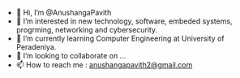 - 👋 Hi, I’m @AnushangaPavith
- 👀 I’m interested in new technology, software, embeded systems, progrming, networking and cybersecurity.
- 🌱 I’m currently learning Computer Engineering at University of Peradeniya.
- 💞️ I’m looking to collaborate on ...
- 📫 How to reach me : anushangapavith2@gmail.com

<!---
AnushangaPavith/AnushangaPavith is a ✨ special ✨ repository because its `README.md` (this file) appears on your GitHub profile.
You can click the Preview link to take a look at your changes.
--->

